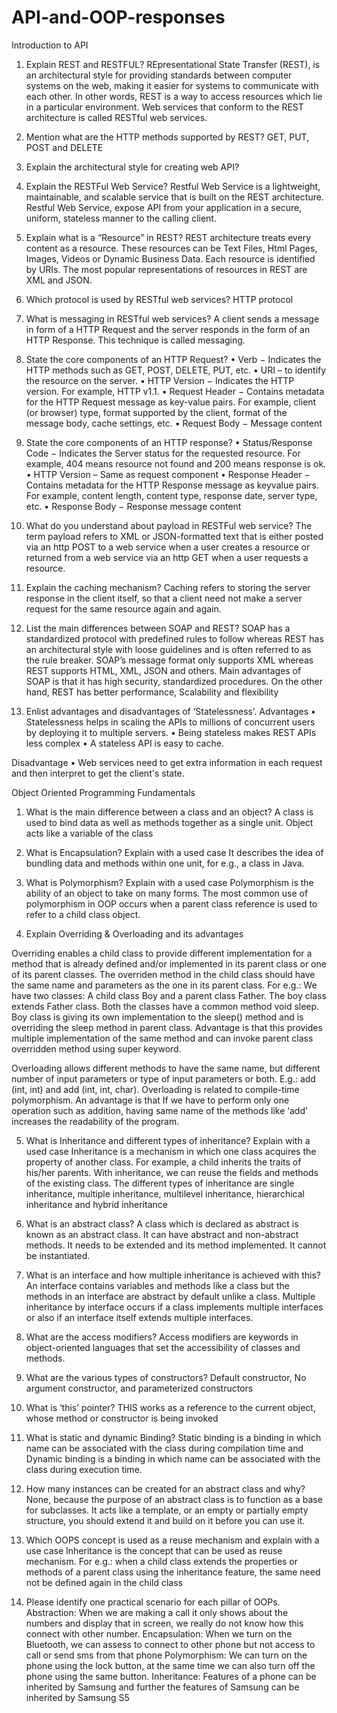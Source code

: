 # API-and-OOP-responses
Introduction to API
 
1.	Explain REST and RESTFUL?
REpresentational State Transfer (REST), is an architectural style for providing standards between computer systems on the web, making it easier for systems to communicate with each other. In other words, REST is a way to access resources which lie in a particular environment. Web services that conform to the REST architecture is called RESTful web services.

2.	Mention what are the HTTP methods supported by REST?
GET, PUT, POST and DELETE 

3.	Explain the architectural style for creating web API?

4.	Explain the RESTFul Web Service?
Restful Web Service is a lightweight, maintainable, and scalable service that is built on the REST architecture. Restful Web Service, expose API from your application in a secure, uniform, stateless manner to the calling client.

5.	Explain what is a “Resource” in REST?
REST architecture treats every content as a resource. These resources can be Text Files, Html Pages, Images, Videos or Dynamic Business Data. Each resource is identified by URIs. The most popular representations of resources in REST are XML and JSON.

6.	Which protocol is used by RESTful web services?
HTTP protocol

7.	What is messaging in RESTful web services?
A client sends a message in form of a HTTP Request and the server responds in the form of an HTTP Response. This technique is called messaging.

8.	State the core components of an HTTP Request?
•	Verb − Indicates the HTTP methods such as GET, POST, DELETE, PUT, etc.
•	URI – to identify the resource on the server.
•	HTTP Version − Indicates the HTTP version. For example, HTTP v1.1.
•	Request Header − Contains metadata for the HTTP Request message as key-value pairs. For example, client (or browser) type, format supported by the client, format of the message body, cache settings, etc.
•	Request Body − Message content 
9.	State the core components of an HTTP response?
•	Status/Response Code − Indicates the Server status for the requested resource. For example, 404 means resource not found and 200 means response is ok.
•	HTTP Version – Same as request component
•	Response Header − Contains metadata for the HTTP Response message as keyvalue pairs. For example, content length, content type, response date, server type, etc.
•	Response Body − Response message content 

10.	What do you understand about payload in RESTFul web service?
The term payload refers to XML or JSON-formatted text that is either posted via an http POST to a web service when a user creates a resource or returned from a web service via an http GET when a user requests a resource.

11.	Explain the caching mechanism?
Caching refers to storing the server response in the client itself, so that a client need not make a server request for the same resource again and again.

12.	List the main differences between SOAP and REST?
SOAP has a standardized protocol with predefined rules to follow whereas REST has an architectural style with loose guidelines and is often referred to as the rule breaker. SOAP’s message format only supports XML whereas REST supports HTML, XML, JSON and others. Main advantages of SOAP is that it has high security, standardized procedures. On the other hand, REST has better performance, Scalability and flexibility

13.	Enlist advantages and disadvantages of ‘Statelessness’.
Advantages
•	Statelessness helps in scaling the APIs to millions of concurrent users by deploying it to multiple servers.
•	Being stateless makes REST APIs less complex
•	A stateless API is easy to cache. 

Disadvantage
•	Web services need to get extra information in each request and then interpret to get the client's state.

Object Oriented Programming Fundamentals

1.	What is the main difference between a class and an object?
A class is used to bind data as well as methods together as a single unit. Object acts like a variable of the class

2.	What is Encapsulation? Explain with a used case
It describes the idea of bundling data and methods within one unit, for e.g., a class in Java.

3.	What is Polymorphism? Explain with a used case
Polymorphism is the ability of an object to take on many forms. The most common use of polymorphism in OOP occurs when a parent class reference is used to refer to a child class object.

4.	Explain Overriding & Overloading and its advantages

Overriding enables a child class to provide different implementation for a method that is already defined and/or implemented in its parent class or one of its parent classes. The overriden method in the child class should have the same name and parameters as the one in its parent class. For e.g.: We have two classes: A child class Boy and a parent class Father. The boy class extends Father class. Both the classes have a common method void sleep. Boy class is giving its own implementation to the sleep() method and is overriding the sleep method in parent class. Advantage is that this provides multiple implementation of the same method and can invoke parent class overridden method using super keyword.

Overloading allows different methods to have the same name, but different number of input parameters or type of input parameters or both. E.g.: add (int, int) and add (int, int, char). Overloading is related to compile-time polymorphism. An advantage is that If we have to perform only one operation such as addition, having same name of the methods like ‘add’ increases the readability of the program.

5.	What is Inheritance and different types of inheritance? Explain with a used case
Inheritance is a mechanism in which one class acquires the property of another class. For example, a child inherits the traits of his/her parents. With inheritance, we can reuse the fields and methods of the existing class. The different types of inheritance are single inheritance, multiple inheritance, multilevel inheritance, hierarchical inheritance and hybrid inheritance

6.	What is an abstract class?
A class which is declared as abstract is known as an abstract class. It can have abstract and non-abstract methods. It needs to be extended and its method implemented. It cannot be instantiated.

7.	What is an interface and how multiple inheritance is achieved with this?
An interface contains variables and methods like a class but the methods in an interface are abstract by default unlike a class. Multiple inheritance by interface occurs if a class implements multiple interfaces or also if an interface itself extends multiple interfaces.

8.	What are the access modifiers?
Access modifiers are keywords in object-oriented languages that set the accessibility of classes and methods.

9.	What are the various types of constructors?
Default constructor, No argument constructor, and parameterized constructors

10.	What is ‘this’ pointer?
THIS works as a reference to the current object, whose method or constructor is being invoked

11.	What is static and dynamic Binding?
Static binding is a binding in which name can be associated with the class during compilation time and Dynamic binding is a binding in which name can be associated with the class during execution time.

12.	How many instances can be created for an abstract class and why?
None, because the purpose of an abstract class is to function as a base for subclasses. It acts like a template, or an empty or partially empty structure, you should extend it and build on it before you can use it.

13.	Which OOPS concept is used as a reuse mechanism and explain with a use case
Inheritance is the concept that can be used as reuse mechanism. For e.g.: when a child class extends the properties or methods of a parent class using the inheritance feature, the same need not be defined again in the child class

14.	Please identify one practical scenario for each pillar of OOPs.
Abstraction: When we are making a call it only shows about the numbers and display that in screen, we really do not know how this connect with other number.
Encapsulation: When we turn on the Bluetooth, we can assess to connect to other phone but not access to call or send sms from that phone
Polymorphism: We can turn on the phone using the lock button, at the same time we can also turn off the phone using the same button.
Inheritance: Features of a phone can be inherited by Samsung and further the features of Samsung can be inherited by Samsung S5

